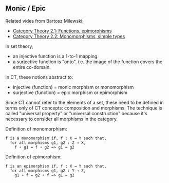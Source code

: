 
## Monic / Epic

Related vides from Bartosz Milewski:

- [Category Theory 2.1: Functions, epimorphisms](https://youtu.be/O2lZkr-aAqk?list=PLbgaMIhjbmEnaH_LTkxLI7FMa2HsnawM_)
- [Category Theory 2.2: Monomorphisms, simple types](https://youtu.be/NcT7CGPICzo?list=PLbgaMIhjbmEnaH_LTkxLI7FMa2HsnawM)

In set theory,

- an injective function is a 1-to-1 mapping.
- a surjective function is "onto". i.e. the image of the function covers the
  entire co-domain.

In CT, these notions abstract to:

- injective (function) = monic morphism or monomorphism
- surjective (function) = epic morphism or epimorphism

Since CT cannot refer to the elements of a set, these need to be defined in
terms only of CT concepts: composition and morphisms. The technique is called
"universal property" or "universal construction" because it's necessary to
consider all morphisms in the category.

Definition of monomorphism:
```plain
f is a monomorphism if, f : X → Y such that,
  for all morphisms g1, g2 : Z → X,
    f ∘ g1 = f ∘ g2 => g1 = g2
```

Definition of epimorphism:
```plain
f is an epimorphism if, f : X → Y such that,
  for all morphisms g1, g2 : Y → Z,
    g1 ∘ f = g2 ∘ f => g1 = g2
```
